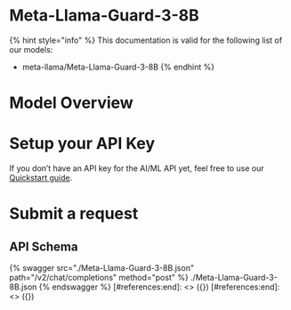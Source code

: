 [#references:start]: <> ({ "template": "openapi" })
[#references:start]: <> ({ "template": "openapi" })
# Meta-Llama-Guard-3-8B

{% hint style="info" %}
This documentation is valid for the following list of our models:
* meta-llama/Meta-Llama-Guard-3-8B
{% endhint %}

# Model Overview


# Setup your API Key
If you don’t have an API key for the AI/ML API yet, feel free to use our [Quickstart guide](https://docs.aimlapi.com/quickstart/setting-up).

# Submit a request
## API Schema
{% swagger src="./Meta-Llama-Guard-3-8B.json" path="/v2/chat/completions" method="post" %}
./Meta-Llama-Guard-3-8B.json
{% endswagger %}
[#references:end]: <> ({})
[#references:end]: <> ({})